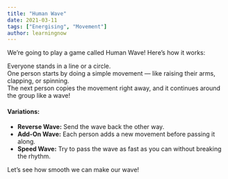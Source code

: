 ```yaml
---
title: "Human Wave"
date: 2021-03-11
tags: ["Energising", "Movement"]
author: learningnow
---
```


We’re going to play a game called Human Wave! Here’s how it works:

Everyone stands in a line or a circle.  
One person starts by doing a simple movement — like raising their arms, clapping, or spinning.  
The next person copies the movement right away, and it continues around the group like a wave!

#### Variations:
- **Reverse Wave:** Send the wave back the other way.  
- **Add-On Wave:** Each person adds a new movement before passing it along.  
- **Speed Wave:** Try to pass the wave as fast as you can without breaking the rhythm.

Let’s see how smooth we can make our wave!
